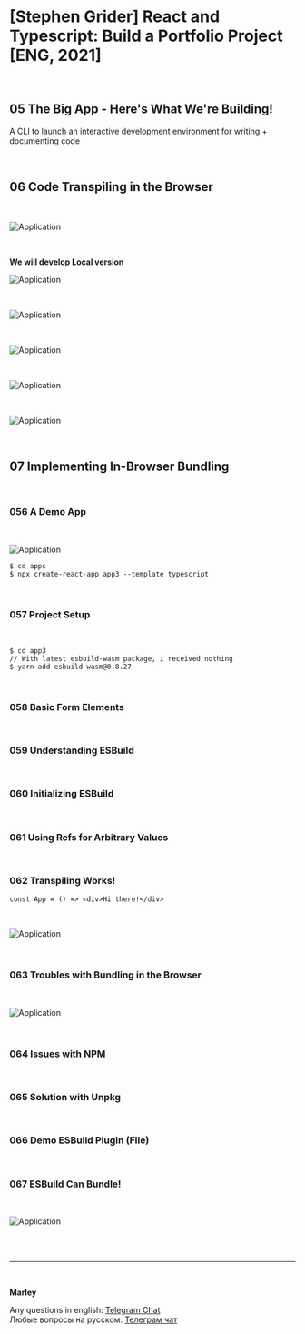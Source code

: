 # [Stephen Grider] React and Typescript: Build a Portfolio Project [ENG, 2021]

<br/>

## 05 The Big App - Here's What We're Building!

A CLI to launch an interactive development environment for writing + documenting code

<br/>

## 06 Code Transpiling in the Browser

<br/>

![Application](/img/pic-m06-p01.png?raw=true)

<br/>

**We will develop Local version**

![Application](/img/pic-m06-p02.png?raw=true)

<br/>

![Application](/img/pic-m06-p03.png?raw=true)

<br/>

![Application](/img/pic-m06-p04.png?raw=true)

<br/>

![Application](/img/pic-m06-p05.png?raw=true)

<br/>

![Application](/img/pic-m06-p06.png?raw=true)

<br/>

## 07 Implementing In-Browser Bundling

<br/>

### 056 A Demo App

<br/>

![Application](/img/pic-m07-p01.png?raw=true)

    $ cd apps
    $ npx create-react-app app3 --template typescript

<br/>

### 057 Project Setup

<br/>

    $ cd app3
    // With latest esbuild-wasm package, i received nothing
    $ yarn add esbuild-wasm@0.8.27

<br/>

### 058 Basic Form Elements

<br/>

### 059 Understanding ESBuild

<br/>

### 060 Initializing ESBuild

<br/>

### 061 Using Refs for Arbitrary Values

<br/>

### 062 Transpiling Works!

```
const App = () => <div>Hi there!</div>
```

<br/>

![Application](/img/pic-m07-p02.png?raw=true)

<br/>

### 063 Troubles with Bundling in the Browser

<br/>

![Application](/img/pic-m07-p03.png?raw=true)

<br/>

### 064 Issues with NPM

<br/>

### 065 Solution with Unpkg

<br/>

### 066 Demo ESBuild Plugin (File)

<br/>

### 067 ESBuild Can Bundle!

<br/>

![Application](/img/pic-m07-p04.png?raw=true)

<br/><br/>

---

<br/>

**Marley**

Any questions in english: <a href="https://jsdev.org/chat/">Telegram Chat</a>  
Любые вопросы на русском: <a href="https://jsdev.ru/chat/">Телеграм чат</a>
